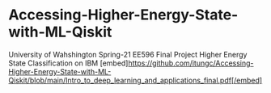 # Accessing-Higher-Energy-State-with-ML-Qiskit
University of Wahshington Spring-21 EE596 Final Project Higher Energy State Classification on IBM
[embed]https://github.com/itungc/Accessing-Higher-Energy-State-with-ML-Qiskit/blob/main/Intro_to_deep_learning_and_applications_final.pdf[/embed]

